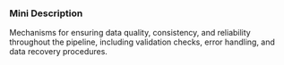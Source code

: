 ### Mini Description

Mechanisms for ensuring data quality, consistency, and reliability throughout the pipeline, including validation checks, error handling, and data recovery procedures.
